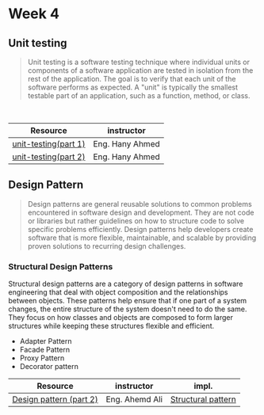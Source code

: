 # Week 4
## Unit testing 
> Unit testing is a software testing technique where individual units or components of a software application are tested in isolation from the rest of the application. The goal is to verify that each unit of the software performs as expected. A "unit" is typically the smallest testable part of an application, such as a function, method, or class.
<br>

| Resource | instructor |
| ---------| ---------|
|[unit-testing(part 1)](https://drive.google.com/file/d/1YN1Ylgq2_oQZ0rJL7JcfIQWF1Mbb_Ofd/view?usp=sharing) | Eng. Hany Ahmed |
|[unit-testing(part 2)](https://drive.google.com/file/d/1t7MnGJgYvK1MNbQ00dP9pUIU76YzAW4V/view?usp=sharing)|Eng. Hany Ahmed |

## Design Pattern
> Design patterns are general reusable solutions to common problems encountered in software design and development. They are not code or libraries but rather guidelines on how to structure code to solve specific problems efficiently. Design patterns help developers create software that is more flexible, maintainable, and scalable by providing proven solutions to recurring design challenges.

### Structural Design Patterns
Structural design patterns are a category of design patterns in software engineering that deal with object composition and the relationships between objects. These patterns help ensure that if one part of a system changes, the entire structure of the system doesn't need to do the same. They focus on how classes and objects are composed to form larger structures while keeping these structures flexible and efficient.
- Adapter Pattern
- Facade Pattern
- Proxy Pattern
- Decorator pattern

| Resource | instructor | impl.|
| ---------| ---------|-----------|
|[Design pattern (part 2)](https://drive.google.com/file/d/14-6c_Ojgm9__lAJZm7mUgUdGuqjlPTNo/view?usp=sharing) | Eng. Ahemd Ali |[Structural pattern](https://github.com/eagledev-am/Design-Pattern/tree/main/structural) |
